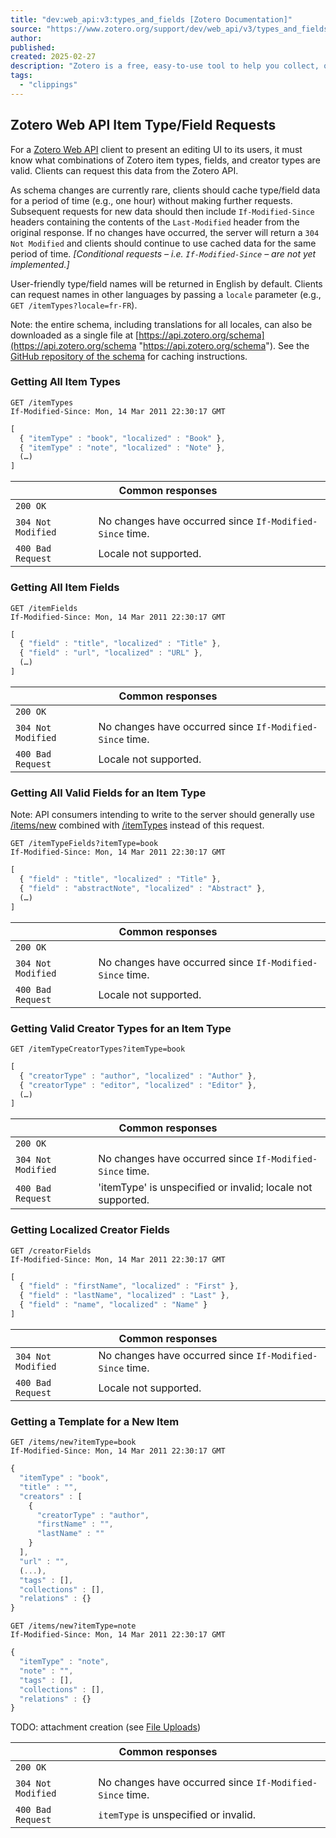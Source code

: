 ```yaml
---
title: "dev:web_api:v3:types_and_fields [Zotero Documentation]"
source: "https://www.zotero.org/support/dev/web_api/v3/types_and_fields"
author:
published:
created: 2025-02-27
description: "Zotero is a free, easy-to-use tool to help you collect, organize, cite, and share research."
tags:
  - "clippings"
---
```

## Zotero Web API Item Type/Field Requests

For a [Zotero Web API](https://www.zotero.org/support/dev/web_api/v3/start "dev:web_api:v3:start") client to present an editing UI to its users, it must know what combinations of Zotero item types, fields, and creator types are valid. Clients can request this data from the Zotero API.

As schema changes are currently rare, clients should cache type/field data for a period of time (e.g., one hour) without making further requests. Subsequent requests for new data should then include `If-Modified-Since` headers containing the contents of the `Last-Modified` header from the original response. If no changes have occurred, the server will return a `304 Not Modified` and clients should continue to use cached data for the same period of time. *\[Conditional requests – i.e. `If-Modified-Since` – are not yet implemented.\]*

User-friendly type/field names will be returned in English by default. Clients can request names in other languages by passing a `locale` parameter (e.g., `GET /itemTypes?locale=fr-FR`).

Note: the entire schema, including translations for all locales, can also be downloaded as a single file at [https://api.zotero.org/schema](https://api.zotero.org/schema "https://api.zotero.org/schema"). See the [GitHub repository of the schema](https://github.com/zotero/zotero-schema "https://github.com/zotero/zotero-schema") for caching instructions.

### Getting All Item Types

```
GET /itemTypes
If-Modified-Since: Mon, 14 Mar 2011 22:30:17 GMT
```
```javascript
[
  { "itemType" : "book", "localized" : "Book" },
  { "itemType" : "note", "localized" : "Note" },
  (…)
]
```

<table><thead><tr><th colspan="2">Common responses</th></tr></thead><tbody><tr><td><code>200 OK</code></td><td></td></tr><tr><td><code>304 Not Modified</code></td><td>No changes have occurred since <code>If-Modified-Since</code> time.</td></tr><tr><td><code>400 Bad Request</code></td><td>Locale not supported.</td></tr></tbody></table>

### Getting All Item Fields

```
GET /itemFields
If-Modified-Since: Mon, 14 Mar 2011 22:30:17 GMT
```
```javascript
[
  { "field" : "title", "localized" : "Title" },
  { "field" : "url", "localized" : "URL" },
  (…)
]
```

<table><thead><tr><th colspan="2">Common responses</th></tr></thead><tbody><tr><td><code>200 OK</code></td><td></td></tr><tr><td><code>304 Not Modified</code></td><td>No changes have occurred since <code>If-Modified-Since</code> time.</td></tr><tr><td><code>400 Bad Request</code></td><td>Locale not supported.</td></tr></tbody></table>

### Getting All Valid Fields for an Item Type

Note: API consumers intending to write to the server should generally use [/items/new](https://www.zotero.org/support/dev/web_api/v3/#getting_a_template_for_a_new_item "dev:web_api:v3:types_and_fields ↵") combined with [/itemTypes](https://www.zotero.org/support/dev/web_api/v3/#getting_all_item_types "dev:web_api:v3:types_and_fields ↵") instead of this request.

```
GET /itemTypeFields?itemType=book
If-Modified-Since: Mon, 14 Mar 2011 22:30:17 GMT
```
```javascript
[
  { "field" : "title", "localized" : "Title" },
  { "field" : "abstractNote", "localized" : "Abstract" },
  (…)
]
```

<table><thead><tr><th colspan="2">Common responses</th></tr></thead><tbody><tr><td><code>200 OK</code></td><td></td></tr><tr><td><code>304 Not Modified</code></td><td>No changes have occurred since <code>If-Modified-Since</code> time.</td></tr><tr><td><code>400 Bad Request</code></td><td>Locale not supported.</td></tr></tbody></table>

### Getting Valid Creator Types for an Item Type

```
GET /itemTypeCreatorTypes?itemType=book
```
```javascript
[
  { "creatorType" : "author", "localized" : "Author" },
  { "creatorType" : "editor", "localized" : "Editor" },
  (…)
]
```

<table><thead><tr><th colspan="2">Common responses</th></tr></thead><tbody><tr><td><code>200 OK</code></td><td></td></tr><tr><td><code>304 Not Modified</code></td><td>No changes have occurred since <code>If-Modified-Since</code> time.</td></tr><tr><td><code>400 Bad Request</code></td><td>'itemType' is unspecified or invalid; locale not supported.</td></tr></tbody></table>

### Getting Localized Creator Fields

```
GET /creatorFields
If-Modified-Since: Mon, 14 Mar 2011 22:30:17 GMT
```
```javascript
[
  { "field" : "firstName", "localized" : "First" },
  { "field" : "lastName", "localized" : "Last" },
  { "field" : "name", "localized" : "Name" }
]
```

<table><thead><tr><th colspan="2">Common responses</th></tr></thead><tbody><tr><td><code>304 Not Modified</code></td><td>No changes have occurred since <code>If-Modified-Since</code> time.</td></tr><tr><td><code>400 Bad Request</code></td><td>Locale not supported.</td></tr></tbody></table>

### Getting a Template for a New Item

```
GET /items/new?itemType=book
If-Modified-Since: Mon, 14 Mar 2011 22:30:17 GMT
```
```javascript
{
  "itemType" : "book",
  "title" : "",
  "creators" : [
    {
      "creatorType" : "author",
      "firstName" : "",
      "lastName" : ""
    }
  ],
  "url" : "",
  (...),
  "tags" : [],
  "collections" : [],
  "relations" : {}
}
```
```
GET /items/new?itemType=note
If-Modified-Since: Mon, 14 Mar 2011 22:30:17 GMT
```
```javascript
{
  "itemType" : "note",
  "note" : "",
  "tags" : [],
  "collections" : [],
  "relations" : {}
}
```

TODO: attachment creation (see [File Uploads](https://www.zotero.org/support/dev/web_api/v3/file_upload "dev:web_api:v3:file_upload"))

<table><thead><tr><th colspan="2">Common responses</th></tr></thead><tbody><tr><td><code>200 OK</code></td><td></td></tr><tr><td><code>304 Not Modified</code></td><td>No changes have occurred since <code>If-Modified-Since</code> time.</td></tr><tr><td><code>400 Bad Request</code></td><td><code>itemType</code> is unspecified or invalid.</td></tr></tbody></table>